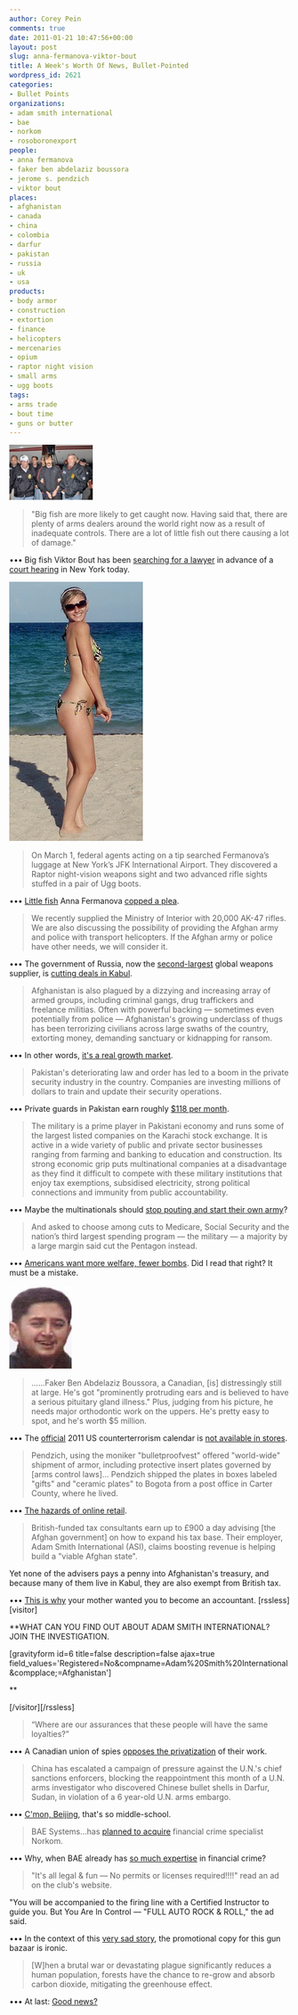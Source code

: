 ```yaml
---
author: Corey Pein
comments: true
date: 2011-01-21 10:47:56+00:00
layout: post
slug: anna-fermanova-viktor-bout
title: A Week's Worth Of News, Bullet-Pointed 
wordpress_id: 2621
categories:
- Bullet Points
organizations:
- adam smith international
- bae
- norkom
- rosoboronexport
people:
- anna fermanova
- faker ben abdelaziz boussora
- jerome s. pendzich
- viktor bout
places:
- afghanistan
- canada
- china
- colombia
- darfur
- pakistan
- russia
- uk
- usa
products:
- body armor
- construction
- extortion
- finance
- helicopters
- mercenaries
- opium
- raptor night vision
- small arms
- ugg boots
tags:
- arms trade
- bout time
- guns or butter
---
```


[![](/images/2011/01/viktor-bout-usdoj-150x99.jpg)](/images/2011/01/viktor-bout-usdoj.jpg)


> "Big fish are more likely to get caught now. Having said that, there are plenty of arms dealers around the world right now as a result of inadequate controls. There are a lot of little fish out there causing a lot of damage."


••• Big fish Viktor Bout has been [searching for a lawyer](http://en.rian.ru/world/20110121/162232856.html ) in advance of a [court hearing](http://www.popularmechanics.com/technology/military/weapons/viktor-bout-trial-questions ) in New York today.

[![](/images/2011/01/Anna-Fermanova.jpg)](/images/2011/01/Anna-Fermanova.jpg)


> On March 1, federal agents acting on a tip searched Fermanova’s luggage at New York’s JFK International Airport. They discovered a Raptor night-vision weapons sight and two advanced rifle sights stuffed in a pair of Ugg boots.


••• [Little fish](http://www.nydailynews.com/news/national/2010/07/28/2010-07-28_nice_jewish_girl_anna_fermanova_busted_for_trying_to_smuggle_nightvision_scopes_.html) Anna Fermanova [copped a plea](http://www.txcn.com/sharedcontent/dws/dn/latestnews/stories/011510dnmetplanospy.b4eb791b.html).


> We recently supplied the Ministry of Interior with 20,000 AK-47 rifles. We are also discussing the possibility of providing the Afghan army and police with transport helicopters. If the Afghan army or police have other needs, we will consider it.


••• The government of Russia, now the [second-largest](http://english.ruvr.ru/2011/01/17/40041661.html) global weapons supplier, is [cutting deals in Kabul](http://www.eurasianet.org/node/62741).
<!-- more -->


> Afghanistan is also plagued by a dizzying and increasing array of armed groups, including criminal gangs, drug traffickers and freelance militias. Often with powerful backing — sometimes even potentially from police — Afghanistan's growing underclass of thugs has been terrorizing civilians across large swaths of the country, extorting money, demanding sanctuary or kidnapping for ransom.


••• In other words, [it's a real growth market](http://www.google.com/hostednews/ap/article/ALeqM5h6k0hNM_m1BCWoD8rD30saNZ5qUg?docId=7ec9fb73426b4bc889e0ef0af7eede76).


> Pakistan's deteriorating  law and order has led to a boom in the private security industry in the country. Companies are investing millions of dollars to train and update their security operations.


••• Private guards in Pakistan earn roughly [$118 per month](http://www.ndtv.com/article/world/boom-in-pakistans-private-security-industry-80088).


> The military is a prime player in Pakistani economy and runs some of the largest listed companies on the Karachi stock exchange. It is active in a wide variety of public and private sector businesses ranging from farming and banking to education and construction. Its strong economic grip puts multinational companies at a disadvantage as they find it difficult to compete with these military institutions that enjoy tax exemptions, subsidised electricity, strong political connections and immunity from public accountability.


••• Maybe the multinationals should [stop pouting and start their own army](http://thenews.com.pk/TodaysPrintDetail.aspx?ID=26430&Cat=14&dt=1/19/2011)?


> And asked to choose among cuts to Medicare, Social Security and the nation’s third largest spending program — the military — a majority by a large margin said cut the Pentagon instead.


••• [Americans want more welfare, fewer bombs](http://www.nytimes.com/2011/01/21/us/politics/21poll.html). Did I read that right? It must be a mistake.

[![](/images/2011/01/pro_faker_boussora-112x150.jpg)](/images/2011/01/pro_faker_boussora.jpg)


> ……Faker Ben Abdelaziz Boussora, a Canadian, [is] distressingly still at large. He's got "prominently protruding ears and is believed to have a serious pituitary gland illness." Plus, judging from his picture, he needs major orthodontic work on the uppers. He's pretty easy to spot, and he's worth $5 million.


••• The [official](http://www.nctc.gov/site/profiles/boussora.html) 2011 US counterterrorism calendar is [not available in stores](http://www.washingtonpost.com/wp-dyn/content/article/2011/01/20/AR2011012005782.html).


> Pendzich, using the moniker "bulletproofvest" offered "world-wide" shipment of armor, including protective insert plates governed by [arms control laws]… Pendzich shipped the plates in boxes labeled "gifts" and "ceramic plates" to Bogota from a post office in Carter County, where he lived.


••• [The hazards of online retail](http://www.knoxnews.com/news/2011/jan/19/et-man-pleads-guilty-in-illegal-sale-of-body/).


> British-funded tax consultants earn up to £900 a day advising [the Afghan government] on how to expand his tax base. Their employer, Adam Smith International (ASI), claims boosting revenue is helping build a "viable Afghan state".

Yet none of the advisers pays a penny into Afghanistan's treasury, and because many of them live in Kabul, they are also exempt from British tax.


••• [This is why](http://thescotsman.scotsman.com/world/British-contractors-pressed-to-pay.6693668.jp) your mother wanted you to become an accountant.
[rssless][visitor]

**WHAT CAN YOU FIND OUT ABOUT ADAM SMITH INTERNATIONAL?  
JOIN THE INVESTIGATION.

[gravityform id=6 title=false description=false ajax=true field_values='Registered=No&compname=Adam%20Smith%20International&compplace;=Afghanistan']

**

[/visitor][/rssless]


> “Where are our assurances that these people will have the same loyalties?”


••• A Canadian union of spies [opposes the privatization](http://www.theglobeandmail.com/news/politics/ottawa-notebook/union-accuses-senior-tories-of-selling-out-national-security/article1869973/) of their work.


> China has escalated a campaign of pressure against the U.N.'s chief sanctions enforcers, blocking the reappointment this month of a U.N. arms investigator who discovered Chinese bullet shells in Darfur, Sudan, in violation of a 6 year-old U.N. arms embargo.


••• [C'mon, Beijing](http://turtlebay.foreignpolicy.com/posts/2011/01/18/named_and_shamed_china_turns_to_intimidation?sms_ss=twitter&at_xt=4d37649bc86dbb46,0), that's so middle-school.


> BAE Systems…has [planned to acquire](http://www.stocksandshares.tv/bae-systems-plc-lonba-acquires-crime-unit/3202657) financial crime specialist Norkom.


••• Why, when BAE already has [so much expertise](http://www.guardian.co.uk/world/bae) in financial crime?


> "It's all legal & fun — No permits or licenses required!!!!" read an ad on the club's website.

"You will be accompanied to the firing line with a Certified Instructor to guide you. But You Are In Control — "FULL AUTO ROCK & ROLL," the ad said.


••• In the context of this [very sad story](http://www.nytimes.com/aponline/2011/01/14/us/AP-US-Boy-Uzi-Death.html), the promotional copy for this gun bazaar is ironic.


> [W]hen a brutal war or devastating plague significantly reduces a human population, forests have the chance to re-grow and absorb carbon dioxide, mitigating the greenhouse effect.


••• At last: [Good news?](http://www.newscientist.com/blogs/shortsharpscience/2011/01/whats-the-carbon-footprint-of.html)
